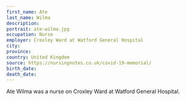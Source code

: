 ```yaml
---
first_name: Ate
last_name: Wilma
description: 
portrait: ate-wilma.jpg
occupation: Nurse
employer: Croxley Ward at Watford General Hospital
city: 
province: 
country: United Kingdom
source: https://nursingnotes.co.uk/covid-19-memorial/
birth_date: 
death_date: 
---
```


Ate Wilma was a nurse on Croxley Ward at Watford General Hospital.
 
